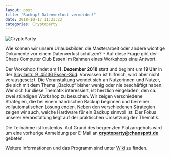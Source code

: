 ```yaml
---
layout: post
title: "Backup? Datenverlust vermeiden!"
date: 2018-10-17 11:31:23
categories: Cryptoparty
---
```

![CryptoParty](/media/2014-07-04/web_800px.png)

Wie können wir unsere Urlaubsbilder, die Masterarbeit oder andere wichtige Dokumente vor einem Datenverlust schützen? - Auf diese Frage gibt der Chaos Computer Club Essen im Rahmen eines Workshops eine Antwort.

Der Workshop findet am **11. Dezember 2018** statt und beginnt um **19 Uhr** in der [Sibyllastr. 9, 45136 Essen-Süd](http://www.openstreetmap.org/?mlat=51.43855&mlon=7.02491#map=18/51.43855/7.02491). Vorwissen ist hilfreich, wird aber nicht vorausgesetzt. Die Veranstaltung wendet sich an Nutzerinnen und Nutzer, die sich mit dem Thema „Backup“ bisher wenig oder nie beschäftigt haben. Wer sich für diese Thematik interessiert, ist herzlich eingeladen, den ca. zwei stündigen Workshop zu besuchen. Wir zeigen verschiedene Strategien, die bei einem händischen Backup beginnen und bei einer vollautomatischen Lösung enden. Neben den verschiedenen Strategien zeigen wir auch, welche Hardware für ein Backup sinnvoll ist. Der Fokus unserer Veranstaltung liegt auf der praktischen Umsetzung der Thematik.

Die Teilnahme ist kostenlos. Auf Grund des begrenzten Platzangebots wird um eine vorherige Anmeldung per E-Mail an **cryptoparty@chaospott.de** gebeten.

Weitere Informationen und das Programm sind unter [Wiki](https://wiki.chaospott.de/CryptoParty) zu finden.